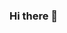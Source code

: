 ### Hi there 👋

<!--
**AndreeFonseca/AndreeFonseca** is a ✨ _special_ ✨ repository because its `README.md` (this file) appears on your GitHub profile.

Here are some ideas to get you started:

- 🔭 I’m currently working on SUPER CODE 🤖
- 🌱 I’m currently learning Embeding System
- 👻 I’m looking to collaborate on CLASS 
- 🤔 I’m looking for help with PROGRAM IN C
- 💬 Ask me about GitHub
- 📫 How to reach me: andgafon@espol.edu.ec
- 😄 Pronouns: ANDREWS
- ⚡ Fun fact: INFINITE LEARNIGN 👾
-->
